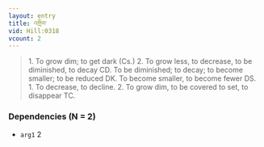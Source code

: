 ```yaml
---
layout: entry
title: འགྲིབ་
vid: Hill:0318
vcount: 2
---
```

> 1\. To grow dim; to get dark (Cs\.) 2\. To grow less, to decrease, to be diminished, to decay CD\. To be diminished; to decay; to become smaller; to be reduced DK\. To become smaller, to become fewer DS\. 1\. To decrease, to decline\. 2\. To grow dim, to be covered to set, to disappear TC\.


### Dependencies (N = 2)
* `arg1` 2
